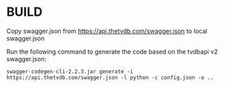 BUILD
=====
Copy swagger.json from https://api.thetvdb.com/swagger.json to local swagger.json

Run the following command to generate the code based on the tvdbapi v2 swagger.json:

    swagger-codegen-cli-2.2.3.jar generate -i https://api.thetvdb.com/swagger.json -l python -c config.json -o ..